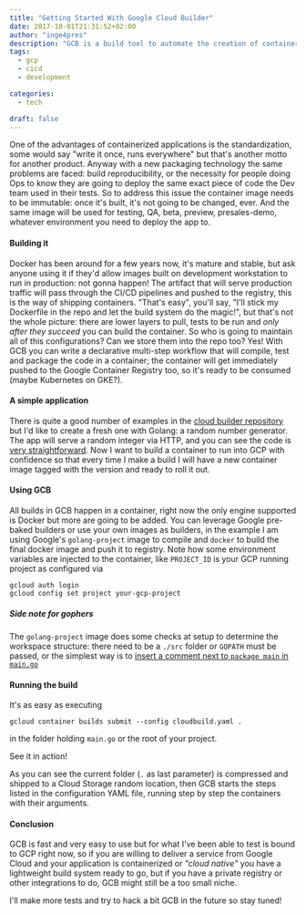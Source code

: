 ```yaml
---
title: "Getting Started With Google Cloud Builder"
date: 2017-10-01T21:31:52+02:00
author: "inge4pres"
description: "GCB is a build tool to automate the creation of containerized applications"
tags:
  - gcp
  - cicd
  - development

categories:
  - tech

draft: false
---
```


One of the advantages of containerized applications is the standardization, some would say "write it once, runs everywhere" but that's another motto for another product. Anyway with a new packaging technology the same problems are faced: build reproducibility, or the necessity for people doing Ops to know they are going to deploy the same exact piece of code the Dev team used in their tests. So to address this issue the container image needs to be immutable: once it's built, it's not going to be changed, ever. And the same image will be used for testing, QA, beta, preview, presales-demo, whatever environment you need to deploy the app to.

#### Building it
Docker has been around for a few years now, it's mature and stable, but ask anyone using it if they'd allow images built on development workstation to run in production: not gonna happen! The artifact that will serve production traffic will pass through the CI/CD pipelines and pushed to the registry, this is the way of shipping containers. "That's easy", you'll say, "I'll stick my Dockerfile in the repo and let the build system do the magic!", but that's not the whole picture: there are lower layers to pull, tests to be run and _only after they succeed_ you can build the container. So who is going to maintain all of this configurations? Can we store them into the repo too? Yes! With GCB you can write a declarative multi-step workflow that will compile, test and package the code in a container; the container will get immediately pushed to the Google Container Registry too, so it's ready to be consumed (maybe Kubernetes on GKE?).

#### A simple application
There is quite a good number of examples in the [cloud builder repository](https://github.com/GoogleCloudPlatform/cloud-builders "GCB on Github") but I'd like to create a fresh one with Golang: a random number generator. The app will serve a random integer via HTTP, and you can see the code is [very straightforward](https://github.com/inge4pres/blog/blob/master/getting-started-with-google-cloud-builder/main.go).
Now I want to build a container to run into GCP with confidence so that every time I make a build I will have a new container image tagged with the version and ready to roll it out.

#### Using GCB
All builds in GCB happen in a container, right now the only engine supported is Docker but more are going to be added. You can leverage Google pre-baked builders or use your own images as builders, in the example I am using Google's `golang-project` image to compile and `docker` to build the final docker image and push it to registry. Note how some environment variables are injected to the container, like `PROJECT_ID` is your GCP running project as configured via
```
gcloud auth login
gcloud config set project your-gcp-project
```

##### _Side note for gophers_ #####
The `golang-project` image does some checks at setup to determine the workspace structure: there need to be a `./src` folder or `GOPATH` must be passed, or the simplest way is to [insert a comment next to `package main` in `main.go`](https://github.com/inge4pres/blog/blob/master/getting-started-with-google-cloud-builder/main.go#L1)

#### Running the build
It's as easy as executing
```
gcloud container builds submit --config cloudbuild.yaml .
```
in the folder holding `main.go` or the root of your project.

See it in action!

<script type="text/javascript" src="https://asciinema.org/a/US7J2mZlGcbCoqlW7zA66A1bh.js" id="asciicast-US7J2mZlGcbCoqlW7zA66A1bh" async></script>

As you can see the current folder (`.` as last parameter) is compressed and shipped to a Cloud Storage random location, then GCB starts the steps listed in the configuration YAML file, running step by step the containers with their arguments.

#### Conclusion
GCB is fast and very easy to use but for what I've been able to test is bound to GCP right now, so if you are willing to deliver a service from Google Cloud and your application is containerized or _"cloud native"_ you have a lightweight build system ready to go, but if you have a private registry or other integrations to do, GCB might still be a too small niche.

I'll make more tests and try to hack a bit GCB in the future so stay tuned!
